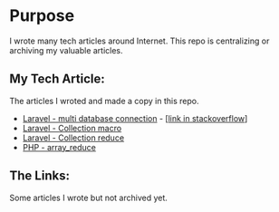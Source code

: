 # Purpose
I wrote many tech articles around Internet. This repo is centralizing or archiving my valuable articles.



## My Tech Article:
The articles I wroted and made a copy in this repo.

- [Laravel - multi database connection](articles/Laravel-multi-database-connection.md) -  [[link in stackoverflow](https://stackoverflow.com/documentation/laravel/1093/database/7723/multiple-database-connections)]
- [Laravel - Collection macro](articles/laravel-collection-macro.md)
- [Laravel - Collection reduce](articles/Laravel-collection-reduce.md)
- [PHP - array_reduce](articles/php-reduce.md)

## The Links:
Some articles I wrote but not archived yet.
